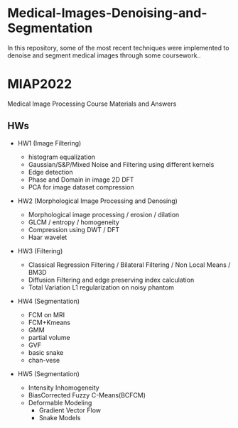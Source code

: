 # Medical-Images-Denoising-and-Segmentation
In this repository, some of the most recent techniques were implemented to denoise and segment medical images through some coursework.. 

# MIAP2022
Medical Image Processing Course Materials and Answers 

## HWs
+ HW1 (Image Filtering)
  + histogram equalization
  + Gaussian/S&P/Mixed Noise and Filtering using different kernels
  + Edge detection
  + Phase and Domain in image 2D DFT
  + PCA for image dataset compression

+ HW2 (Morphological Image Processing and Denosing)
  + Morphological image processing / erosion / dilation
  + GLCM / entropy / homogeneity
  + Compression using DWT / DFT
  + Haar wavelet

+ HW3 (Filtering)
  + Classical Regression Filtering / Bilateral Filtering / Non Local Means / BM3D
  + Diffusion Filtering and edge preserving index calculation
  + Total Variation L1 regularization on noisy phantom

+ HW4 (Segmentation)
  + FCM on MRI
  + FCM+Kmeans
  + GMM
  + partial volume
  + GVF
  + basic snake
  + chan-vese

+ HW5 (Segmentation)
  + Intensity Inhomogeneity
  + BiasCorrected Fuzzy C-Means(BCFCM)
  + Deformable Modeling 
    + Gradient Vector Flow
    + Snake Models
